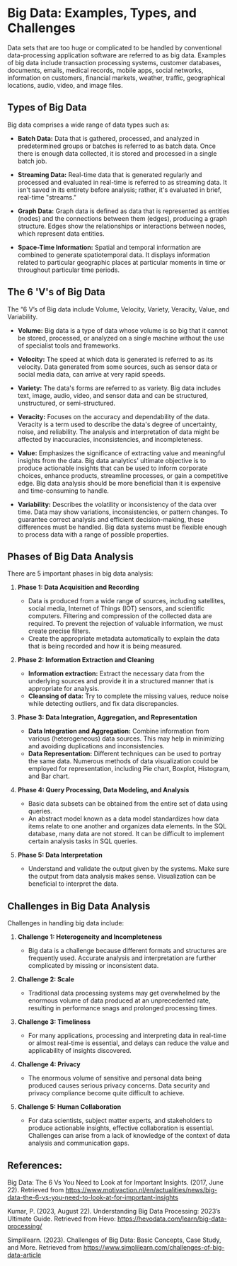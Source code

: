 # Big Data: Examples, Types, and Challenges

Data sets that are too huge or complicated to be handled by conventional data-processing application software are referred to as big data. Examples of big data include transaction processing systems, customer databases, documents, emails, medical records, mobile apps, social networks, information on customers, financial markets, weather, traffic, geographical locations, audio, video, and image files.

## Types of Big Data

Big data comprises a wide range of data types such as:

- **Batch Data:**
  Data that is gathered, processed, and analyzed in predetermined groups or batches is referred to as batch data. Once there is enough data collected, it is stored and processed in a single batch job.

- **Streaming Data:**
  Real-time data that is generated regularly and processed and evaluated in real-time is referred to as streaming data. It isn't saved in its entirety before analysis; rather, it's evaluated in brief, real-time "streams."

- **Graph Data:**
  Graph data is defined as data that is represented as entities (nodes) and the connections between them (edges), producing a graph structure. Edges show the relationships or interactions between nodes, which represent data entities.

- **Space-Time Information:**
  Spatial and temporal information are combined to generate spatiotemporal data. It displays information related to particular geographic places at particular moments in time or throughout particular time periods.

## The 6 'V's of Big Data

The “6 V’s of Big data include Volume, Velocity, Variety, Veracity, Value, and Variability.

- **Volume:**
  Big data is a type of data whose volume is so big that it cannot be stored, processed, or analyzed on a single machine without the use of specialist tools and frameworks.

- **Velocity:**
  The speed at which data is generated is referred to as its velocity. Data generated from some sources, such as sensor data or social media data, can arrive at very rapid speeds.

- **Variety:**
  The data's forms are referred to as variety. Big data includes text, image, audio, video, and sensor data and can be structured, unstructured, or semi-structured.

- **Veracity:**
  Focuses on the accuracy and dependability of the data. Veracity is a term used to describe the data's degree of uncertainty, noise, and reliability. The analysis and interpretation of data might be affected by inaccuracies, inconsistencies, and incompleteness.

- **Value:**
  Emphasizes the significance of extracting value and meaningful insights from the data. Big data analytics' ultimate objective is to produce actionable insights that can be used to inform corporate choices, enhance products, streamline processes, or gain a competitive edge. Big data analysis should be more beneficial than it is expensive and time-consuming to handle.

- **Variability:**
  Describes the volatility or inconsistency of the data over time. Data may show variations, inconsistencies, or pattern changes. To guarantee correct analysis and efficient decision-making, these differences must be handled. Big data systems must be flexible enough to process data with a range of possible properties.

## Phases of Big Data Analysis

There are 5 important phases in big data analysis:

1. **Phase 1: Data Acquisition and Recording**
   - Data is produced from a wide range of sources, including satellites, social media, Internet of Things (IOT) sensors, and scientific computers. Filtering and compression of the collected data are required. To prevent the rejection of valuable information, we must create precise filters.
   - Create the appropriate metadata automatically to explain the data that is being recorded and how it is being measured.

2. **Phase 2: Information Extraction and Cleaning**
   - **Information extraction:**
     Extract the necessary data from the underlying sources and provide it in a structured manner that is appropriate for analysis.
   - **Cleansing of data:**
     Try to complete the missing values, reduce noise while detecting outliers, and fix data discrepancies.

3. **Phase 3: Data Integration, Aggregation, and Representation**
   - **Data Integration and Aggregation:**
     Combine information from various (heterogeneous) data sources. This may help in minimizing and avoiding duplications and inconsistencies.
   - **Data Representation:**
     Different techniques can be used to portray the same data. Numerous methods of data visualization could be employed for representation, including Pie chart, Boxplot, Histogram, and Bar chart.

4. **Phase 4: Query Processing, Data Modeling, and Analysis**
   - Basic data subsets can be obtained from the entire set of data using queries.
   - An abstract model known as a data model standardizes how data items relate to one another and organizes data elements. In the SQL database, many data are not stored. It can be difficult to implement certain analysis tasks in SQL queries.

5. **Phase 5: Data Interpretation**
   - Understand and validate the output given by the systems. Make sure the output from data analysis makes sense. Visualization can be beneficial to interpret the data.

## Challenges in Big Data Analysis

Challenges in handling big data include:

1. **Challenge 1: Heterogeneity and Incompleteness**
   - Big data is a challenge because different formats and structures are frequently used. Accurate analysis and interpretation are further complicated by missing or inconsistent data.

2. **Challenge 2: Scale**
   - Traditional data processing systems may get overwhelmed by the enormous volume of data produced at an unprecedented rate, resulting in performance snags and prolonged processing times.

3. **Challenge 3: Timeliness**
   - For many applications, processing and interpreting data in real-time or almost real-time is essential, and delays can reduce the value and applicability of insights discovered.

4. **Challenge 4: Privacy**
   - The enormous volume of sensitive and personal data being produced causes serious privacy concerns. Data security and privacy compliance become quite difficult to achieve.

5. **Challenge 5: Human Collaboration**
   - For data scientists, subject matter experts, and stakeholders to produce actionable insights, effective collaboration is essential. Challenges can arise from a lack of knowledge of the context of data analysis and communication gaps.

## References:

Big Data: The 6 Vs You Need to Look at for Important Insights. (2017, June 22). Retrieved from https://www.motivaction.nl/en/actualities/news/big-data-the-6-vs-you-need-to-look-at-for-important-insights


Kumar, P. (2023, August 22). Understanding Big Data Processing: 2023’s Ultimate Guide. Retrieved from Hevo: https://hevodata.com/learn/big-data-processing/


Simplilearn. (2023). Challenges of Big Data: Basic Concepts, Case Study, and More. Retrieved from https://www.simplilearn.com/challenges-of-big-data-article
